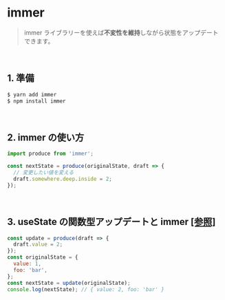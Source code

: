 # immer

> immer ライブラリーを使えば**不変性を維持**しながら状態をアップデートできます。

<br/>

## 1. 準備

```bash
$ yarn add immer
$ npm install immer
```
<br/>

## 2. immer の使い方

```js
import produce from 'immer';

const nextState = produce(originalState, draft => {
  // 変更したい値を変える
  draft.somewhere.deep.inside = 2;
});
```
<br/>

## 3. useState の関数型アップデートと immer  [[参照]](https://github.com/hi1004/react-study/commit/b42ff0282d3c57de3ca55268868071fb87d2a169#)

```js
const update = produce(draft => {
  draft.value = 2;
});
const originalState = {
  value: 1,
  foo: 'bar',
};
const nextState = update(originalState);
console.log(nextState); // { value: 2, foo: 'bar' }
```

